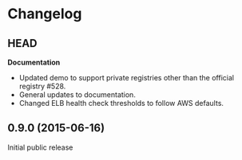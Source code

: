 # Changelog

## HEAD

**Documentation**

* Updated demo to support private registries other than the official registry #528.
* General updates to documentation.
* Changed ELB health check thresholds to follow AWS defaults.

## 0.9.0 (2015-06-16)

Initial public release
